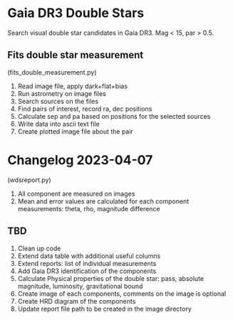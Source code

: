 # Gaia DR3 Double Stars
Search visual double star candidates in Gaia DR3. Mag &lt; 15, par > 0.5.

## Fits double star measurement
(fits_double_measurement.py)
1. Read image file, apply dark+flat+bias
2. Run astrometry on image files
3. Search sources on the files
4. Find pairs of interest, record ra, dec positions
5. Calculate sep and pa based on positions for the selected sources
6. Write data into ascii text file
7. Create plotted image file about the pair

# Changelog 2023-04-07
(wdsreport.py)
1. All component are measured on images
2. Mean and error values are calculated for each component measurements: theta, rho, magnitude difference

## TBD
1. Clean up code
2. Extend data table with additional useful columns
3. Extend reports: list of individual measurements
4. Add Gaia DR3 identification of the components
5. Calculate Physical properties of the double star: pass, absolute magnitude, luminosity, gravitational bound
6. Create image of each components, comments on the image is optional
7. Create HRD diagram of the components
8. Update report file path to be created in the image directory
